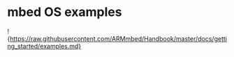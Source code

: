 # mbed OS examples

!{https://raw.githubusercontent.com/ARMmbed/Handbook/master/docs/getting_started/examples.md}
